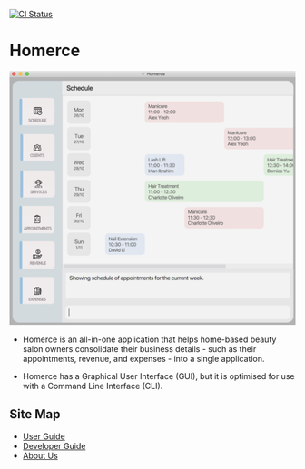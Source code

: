 [![CI Status](https://github.com/AY2021S1-CS2103T-W13-3/tp/workflows/Java%20CI/badge.svg)](https://github.com/AY2021S1-CS2103T-W13-3/tp/actions)

# Homerce

![Ui](docs/images/Ui.png)

- Homerce is an all-in-one application that helps home-based beauty salon owners consolidate their business details - 
such as their appointments, revenue, and expenses - into a single application. 

- Homerce has a Graphical User Interface (GUI), but it is optimised for use with a Command Line Interface (CLI).

## Site Map
- [User Guide](https://ay2021s1-cs2103t-w13-3.github.io/tp/UserGuide.html)
- [Developer Guide](https://ay2021s1-cs2103t-w13-3.github.io/tp/DeveloperGuide.html)
- [About Us](https://ay2021s1-cs2103t-w13-3.github.io/tp/AboutUs.html)
